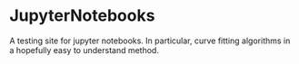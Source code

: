 # JupyterNotebooks
 A testing site for jupyter notebooks. In particular, curve fitting algorithms in a hopefully easy to understand method. 
